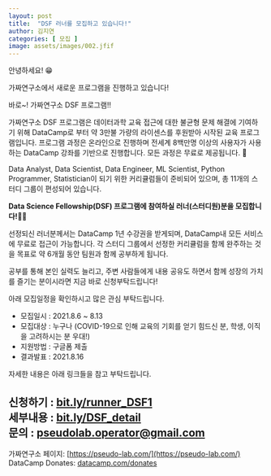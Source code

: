 ```yaml
---
layout: post
title:  "DSF 러너를 모집하고 있습니다!"
author: 김지연
categories: [ 모집 ]
image: assets/images/002.jfif
---
```


안녕하세요! 😁

가짜연구소에서 새로운 프로그램을 진행하고 있습니다!

바로~! 가짜연구소 DSF 프로그램!!

가짜연구소 DSF 프로그램은 데이터과학 교육 접근에 대한 불균형 문제 해결에 기여하기 위해 DataCamp로 부터 약 3만불 가량의 라이센스를 후원받아 시작된 교육 프로그램입니다. 프로그램 과정은 온라인으로 진행하며 전세계 8백만명 이상의 사용자가 사용하는 DataCamp 강좌를 기반으로 진행합니다. 모든 과정은 무료로 제공됩니다. 🎊

Data Analyst, Data Scientist, Data Engineer, ML Scientist, Python Programmer, Statistician이 되기 위한 커리큘럼들이 준비되어 있으며, 총 11개의 스터디 그룹이 편성되어 있습니다.

**Data Science Fellowship(DSF) 프로그램에 참여하실 러너(스터디원)분을 모집합니다!**🎉🎉

선정되신 러너분께서는 DataCamp 1년 수강권을 받게되며, DataCamp내 모든 서비스에 무료로 접근이 가능합니다. 각 스터디 그룹에서 선정한 커리큘럼을 함께 완주하는 것을 목표로 약 6개월 동안 팀원과 함께 공부하게 됩니다.

공부를 통해 본인 실력도 늘리고, 주변 사람들에게 내용 공유도 하면서 함께 성장의 가치를 즐기는 분이시라면 지금 바로 신청부탁드립니다!

아래 모집일정을 확인하시고 많은 관심 부탁드립니다.
- 모집일시 : 2021.8.6 ~ 8.13
- 모집대상 : 누구나 (COVID-19으로 인해 교육의 기회를 얻기 힘드신 분, 학생, 이직을 고려하시는 분 우대!)
- 지원방법 : 구글폼 제출
- 결과발표 : 2021.8.16

자세한 내용은 아래 링크들을 참고 부탁드립니다.

신청하기 : [bit.ly/runner_DSF1](bit.ly/runner_DSF1)  
세부내용 : [bit.ly/DSF_detail](bit.ly/DSF_detail)  
문의 : pseudolab.operator@gmail.com  
------------------
가짜연구소 페이지: [https://pseudo-lab.com/](https://pseudo-lab.com/)  
DataCamp Donates: [datacamp.com/donates](datacamp.com/donates)
